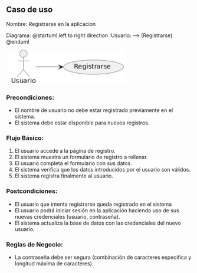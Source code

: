 ﻿## Caso de uso
Nombre: Registrarse en la aplicacion

Diagrama:
@startuml
left to right direction
:Usuario: --> (Registrarse)
@enduml

![alt text](image-1.png)

### Precondiciones:
- El nombre de usuario no debe estar registrado previamente en el sistema.
- El sistema debe estar disponible para nuevos registros.

### Flujo Básico:
1. El usuario accede a la página de registro.
2. El sistema muestra un formulario de registro a rellenar.
3. El usuario completa el formulario con sus datos.
4. El sistema verifica que los datos introducidos por el usuario son válidos.
5. El sistema registra finalmente al usuario.

### Postcondiciones:
- El usuario que intenta registrarse queda registrado en el sistema
- El usuario podrá iniciar sesión en la aplicación haciendo uso de sus nuevas credenciales (usuario, contraseña).
- El sistema actualiza la base de datos con las credenciales del nuevo usuario.

### Reglas de Negocio:
- La contraseña debe ser segura (combinación de caracteres especifica y longitud máxima de caracteres).


